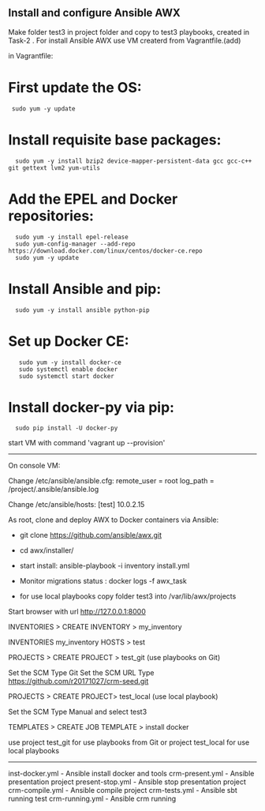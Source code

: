 ## Install and configure Ansible AWX

Make folder test3 in project folder and copy to test3 playbooks, created in Task-2 .
For install Ansible AWX use VM createrd from Vagrantfile.(add) 

in Vagrantfile:
#   First update the OS:
     sudo yum -y update

#    Install requisite base packages:
      sudo yum -y install bzip2 device-mapper-persistent-data gcc gcc-c++ git gettext lvm2 yum-utils

#    Add the EPEL and Docker repositories:
      sudo yum -y install epel-release
      sudo yum-config-manager --add-repo https://download.docker.com/linux/centos/docker-ce.repo
      sudo yum -y update

#    Install Ansible and pip:
      sudo yum -y install ansible python-pip

#    Set up Docker CE:
       sudo yum -y install docker-ce
       sudo systemctl enable docker
       sudo systemctl start docker

#    Install docker-py via pip:
      sudo pip install -U docker-py	

start VM with command 'vagrant up --provision'

--------------------------------------------------------------------------------------
On console VM:

Change /etc/ansible/ansible.cfg:
remote_user = root
log_path = /project/.ansible/ansible.log


Change /etc/ansible/hosts:
[test]
10.0.2.15

As root, clone and deploy AWX to Docker containers via Ansible:
-  git clone   https://github.com/ansible/awx.git
-  cd awx/installer/
- start install:
   ansible-playbook -i inventory install.yml
 - Monitor migrations status :
   docker logs -f awx_task


- for use local playbooks copy folder test3 into /var/lib/awx/projects


Start browser with url http://127.0.0.1:8000

INVENTORIES  > CREATE INVENTORY > my_inventory

INVENTORIES  my_inventory   HOSTS >   test

PROJECTS  > CREATE PROJECT > test_git (use playbooks on Git)

Set the SCM Type Git
Set the SCM URL Type https://github.com/r20171027/crm-seed.git

PROJECTS  > CREATE PROJECT> test_local (use local playbook)

Set the SCM Type Manual 
and select test3



TEMPLATES >  CREATE JOB TEMPLATE > install docker

use project test_git  for use playbooks from Git or project test_local  for use local playbooks
 


***************************************************

inst-docker.yml -  Ansible install docker and tools
crm-present.yml - Ansible  presentation project
present-stop.yml - Ansible  stop presentation project
crm-compile.yml - Ansible  compile project
crm-tests.yml - Ansible  sbt running test
crm-running.yml - Ansible  crm running 





